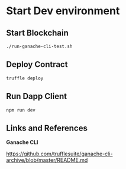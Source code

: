 # Start Dev environment

## Start Blockchain

`./run-ganache-cli-test.sh`

## Deploy Contract

`truffle deploy`

## Run Dapp Client

`npm run dev`

## Links and References


**Ganache CLI**

https://github.com/trufflesuite/ganache-cli-archive/blob/master/README.md

